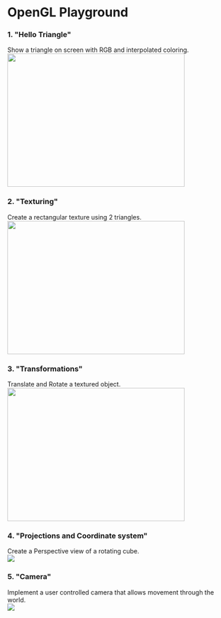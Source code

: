 # OpenGL Playground
### 1. "Hello Triangle"
Show a triangle on screen with RGB and interpolated coloring.</br>
<img src="https://image.ibb.co/bzA7iw/Hello_Triangle.png" width=400 height=300/>

### 2. "Texturing"
Create a rectangular texture using 2 triangles.</br>
<img src="https://image.ibb.co/cu2niw/Texture_Alpha.png" width=400 height=300/>


### 3. "Transformations"
Translate and Rotate a textured object.</br>
<img src="https://image.ibb.co/eFodqb/Transformation.png" width=400 height=300/>

### 4. "Projections and Coordinate system"
Create a Perspective view of a rotating cube.</br>
![](https://image.ibb.co/jMptqb/projections.gif)

### 5. "Camera"
Implement a user controlled camera that allows movement through the world.</br>
![](https://image.ibb.co/goa1BG/Camera_Movement.gif)